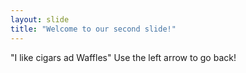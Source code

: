 ```yaml
---
layout: slide
title: "Welcome to our second slide!"
---
```

"I like cigars ad Waffles"
Use the left arrow to go back!
